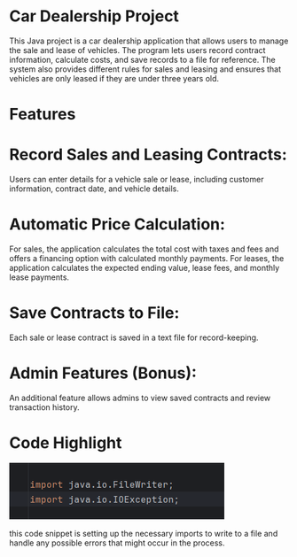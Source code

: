# Car Dealership Project

This Java project is a car dealership application that allows users to manage the sale and lease of vehicles. The program lets users record contract information, calculate costs, and save records to a file for reference. The system also provides different rules for sales and leasing and ensures that vehicles are only leased if they are under three years old.

# Features
# Record Sales and Leasing Contracts: 
Users can enter details for a vehicle sale or lease, including customer information, contract date, and vehicle details.
# Automatic Price Calculation:
For sales, the application calculates the total cost with taxes and fees and offers a financing option with calculated monthly payments.
For leases, the application calculates the expected ending value, lease fees, and monthly lease payments.
# Save Contracts to File: 
Each sale or lease contract is saved in a text file for record-keeping.
# Admin Features (Bonus): 
An additional feature allows admins to view saved contracts and review transaction history.

# Code Highlight
![Code.png](Code.png)

this code snippet is setting up the necessary imports to write to a file and handle any possible errors that might occur in the process.